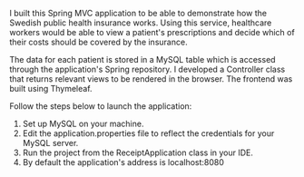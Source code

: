 I built this Spring MVC application to be able to demonstrate how the Swedish public health insurance works. 
Using this service, healthcare workers would be able to view a patient's prescriptions and decide which of their costs should be covered by the insurance.

The data for each patient is stored in a MySQL table which is accessed through the application's Spring repository. 
I developed a Controller class that returns relevant views to be rendered in the browser. The frontend was built using Thymeleaf.

Follow the steps below to launch the application:

1. Set up MySQL on your machine.
2. Edit the application.properties file to reflect the credentials for your MySQL server. 
3. Run the project from the ReceiptApplication class in your IDE.
4. By default the application's address is localhost:8080
